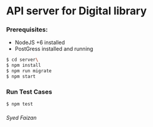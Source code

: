 # API server for Digital library

### Prerequisites:
- NodeJS +6 installed
- PostGress installed and running

````sh
$ cd server\
$ npm install
$ npm run migrate
$ npm start
````

### Run Test Cases

````sh
$ npm test
````

###### Syed Faizan

